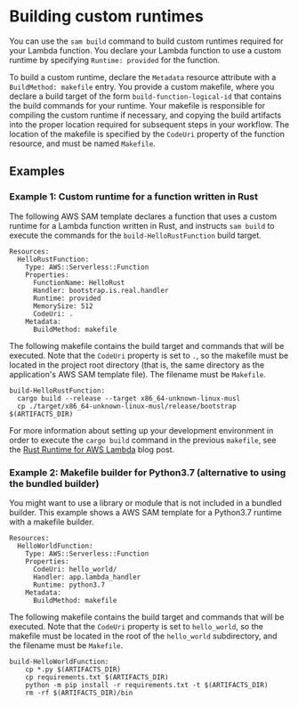 # Building custom runtimes<a name="building-custom-runtimes"></a>

You can use the `sam build` command to build custom runtimes required for your Lambda function\. You declare your Lambda function to use a custom runtime by specifying `Runtime: provided` for the function\.

To build a custom runtime, declare the `Metadata` resource attribute with a `BuildMethod: makefile` entry\. You provide a custom makefile, where you declare a build target of the form `build-function-logical-id` that contains the build commands for your runtime\. Your makefile is responsible for compiling the custom runtime if necessary, and copying the build artifacts into the proper location required for subsequent steps in your workflow\. The location of the makefile is specified by the `CodeUri` property of the function resource, and must be named `Makefile`\.

## Examples<a name="building-custom-runtimes-examples"></a>

### Example 1: Custom runtime for a function written in Rust<a name="building-custom-runtimes-examples-rust"></a>

The following AWS SAM template declares a function that uses a custom runtime for a Lambda function written in Rust, and instructs `sam build` to execute the commands for the `build-HelloRustFunction` build target\.

```
Resources:
  HelloRustFunction:
    Type: AWS::Serverless::Function
    Properties:
      FunctionName: HelloRust
      Handler: bootstrap.is.real.handler
      Runtime: provided
      MemorySize: 512
      CodeUri: .
    Metadata:
      BuildMethod: makefile
```

The following makefile contains the build target and commands that will be executed\. Note that the `CodeUri` property is set to `.`, so the makefile must be located in the project root directory \(that is, the same directory as the application's AWS SAM template file\)\. The filename must be `Makefile`\.

```
build-HelloRustFunction:
  cargo build --release --target x86_64-unknown-linux-musl
  cp ./target/x86_64-unknown-linux-musl/release/bootstrap $(ARTIFACTS_DIR)
```

For more information about setting up your development environment in order to execute the `cargo build` command in the previous `makefile`, see the [Rust Runtime for AWS Lambda](https://aws.amazon.com/blogs/opensource/rust-runtime-for-aws-lambda/) blog post\.

### Example 2: Makefile builder for Python3\.7 \(alternative to using the bundled builder\)<a name="building-custom-runtimes-examples-python"></a>

You might want to use a library or module that is not included in a bundled builder\. This example shows a AWS SAM template for a Python3\.7 runtime with a makefile builder\.

```
Resources:
  HelloWorldFunction:
    Type: AWS::Serverless::Function
    Properties:
      CodeUri: hello_world/
      Handler: app.lambda_handler
      Runtime: python3.7
    Metadata:
      BuildMethod: makefile
```

The following makefile contains the build target and commands that will be executed\. Note that the `CodeUri` property is set to `hello_world`, so the makefile must be located in the root of the `hello_world` subdirectory, and the filename must be `Makefile`\.

```
build-HelloWorldFunction:
    cp *.py $(ARTIFACTS_DIR)
    cp requirements.txt $(ARTIFACTS_DIR)
    python -m pip install -r requirements.txt -t $(ARTIFACTS_DIR)
    rm -rf $(ARTIFACTS_DIR)/bin
```